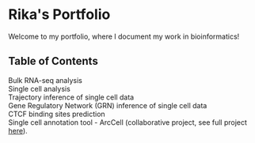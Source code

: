 # Rika's Portfolio

Welcome to my portfolio, where I document my work in bioinformatics!

## Table of Contents

Bulk RNA-seq analysis \
Single cell analysis  \
Trajectory inference of single cell data \
Gene Regulatory Network (GRN) inference of single cell data \
CTCF binding sites prediction \
Single cell annotation tool - ArcCell (collaborative project, see full project [here](https://github.com/VenkatSBitra/coms4761_project)).






























